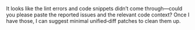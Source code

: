 It looks like the lint errors and code snippets didn’t come through—could you please paste the reported issues and the relevant code context? Once I have those, I can suggest minimal unified‑diff patches to clean them up.